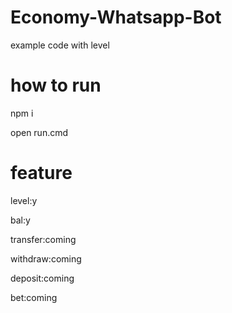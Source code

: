 # Economy-Whatsapp-Bot
example code with level

# how to run
npm i

open run.cmd

# feature
level:y

bal:y

transfer:coming

withdraw:coming

deposit:coming

bet:coming
